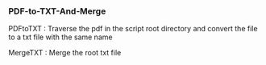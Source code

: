 ### PDF-to-TXT-And-Merge

PDFtoTXT : Traverse the pdf in the script root directory and convert the file to a txt file with the same name

MergeTXT : Merge the root txt file